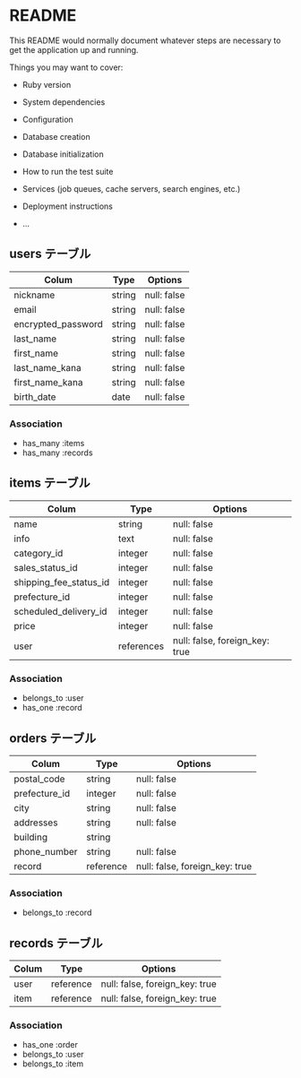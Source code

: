 # README

This README would normally document whatever steps are necessary to get the
application up and running.

Things you may want to cover:

* Ruby version

* System dependencies

* Configuration

* Database creation

* Database initialization

* How to run the test suite

* Services (job queues, cache servers, search engines, etc.)

* Deployment instructions

* ...

## users テーブル

| Colum               | Type    | Options       |
|---------------------|---------|-------------- |
| nickname            | string  | null: false   |
| email               | string  | null: false   |
| encrypted_password  | string  | null: false   |
| last_name           | string  | null: false   |
| first_name          | string  | null: false   |
| last_name_kana      | string  | null: false   |
| first_name_kana     | string  | null: false   |
| birth_date          | date    | null: false   |

### Association

- has_many :items
- has_many :records

## items テーブル

| Colum                         | Type        | Options
| ------------------------------|-------------|---------------------------------|
| name                          | string      | null: false                     |
| info                          | text        | null: false                     |
| category_id                   | integer     | null: false                     |
| sales_status_id               | integer     | null: false                     |
| shipping_fee_status_id        | integer     | null: false                     |
| prefecture_id                 | integer     | null: false                     |
| scheduled_delivery_id         | integer     | null: false                     |
| price                         | integer     | null: false                     |
| user                          | references  | null: false, foreign_key: true  |

### Association

- belongs_to :user
- has_one :record

## orders テーブル

| Colum           | Type        | Options                         |
| ----------------|-------------|---------------------------------|
| postal_code     | string      | null: false                     |
| prefecture_id   | integer     | null: false                     |
| city            | string      | null: false                     |
| addresses       | string      | null: false                     |
| building        | string      |                                 |
| phone_number    | string      | null: false                     |
| record          | reference   | null: false, foreign_key: true  |

### Association

- belongs_to :record

## records テーブル

| Colum     | Type        | Options                         |
| ----------|-------------|---------------------------------|
| user      | reference   | null: false, foreign_key: true  |
| item      | reference   | null: false, foreign_key: true  |

### Association

- has_one :order
- belongs_to :user
- belongs_to :item